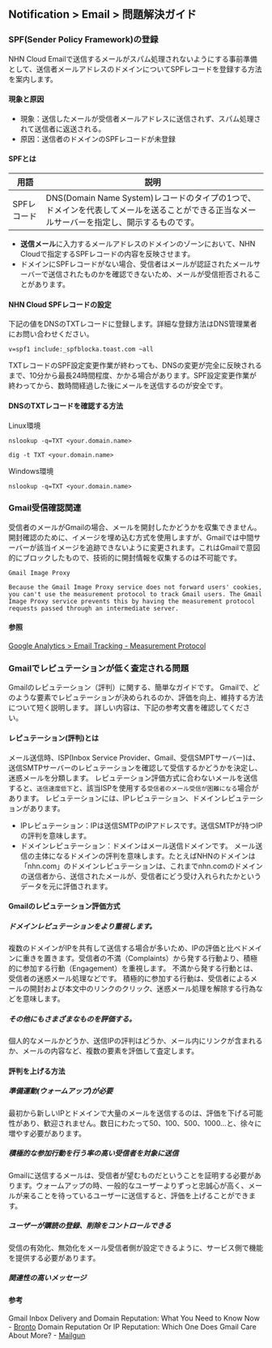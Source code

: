 ## Notification > Email > 問題解決ガイド

### SPF(Sender Policy Framework)の登録
NHN Cloud Emailで送信するメールがスパム処理されないようにする事前準備として、送信者メールアドレスのドメインについてSPFレコードを登録する方法を案内します。

#### 現象と原因

* 現象：送信したメールが受信者メールアドレスに送信されず、スパム処理されて送信者に返送される。
* 原因：送信者のドメインのSPFレコードが未登録


#### SPFとは
|用語|	説明|
|---|---|
|SPFレコード|DNS(Domain Name System)レコードのタイプの1つで、ドメインを代表してメールを送ることができる正当なメールサーバーを指定し、開示するものです。|

* **送信メール**に入力するメールアドレスのドメインのゾーンにおいて、NHN Cloudで指定するSPFレコードの内容を反映させます。
* ドメインにSPFレコードがない場合、受信者はメールが認証されたメールサーバーで送信されたものかを確認できないため、メールが受信拒否されることがあります。

#### NHN Cloud SPFレコードの設定
下記の値をDNSのTXTレコードに登録します。詳細な登録方法はDNS管理業者にお問い合わせください。
```
v=spf1 include:_spfblocka.toast.com ~all
```
TXTレコードのSPF設定変更作業が終わっても、DNSの変更が完全に反映されるまで、10分から最長24時間程度、かかる場合があります。SPF設定変更作業が終わってから、数時間経過した後にメールを送信するのが安全です。

#### DNSのTXTレコードを確認する方法
Linux環境
```
nslookup -q=TXT <your.domain.name>
```
```
dig -t TXT <your.domain.name>
```
Windows環境
```
nslookup -q=TXT <your.domain.name>
```

### Gmail受信確認関連

受信者のメールがGmailの場合、メールを開封したかどうかを収集できません。開封確認のために、イメージを埋め込む方式を使用しますが、Gmailでは中間サーバーが該当イメージを追跡できないように変更されます。これはGmailで意図的にブロックしたもので、技術的に開封情報を収集するのは不可能です。

```
Gmail Image Proxy

Because the Gmail Image Proxy service does not forward users' cookies, you can't use the measurement protocol to track Gmail users. The Gmail Image Proxy service prevents this by having the measurement protocol requests passed through an intermediate server.
```

#### 参照
[Google Analytics > Email Tracking - Measurement Protocol](https://developers.google.com/analytics/devguides/collection/protocol/v1/email)

### Gmailでレピュテーションが低く査定される問題

Gmailのレピュテーション（評判）に関する、簡単なガイドです。
Gmailで、どのような要素でレピュテーションが決められるのか、評価を向上、維持する方法について短く説明します。
詳しい内容は、下記の参考文書を確認してください。

#### レピュテーション(評判)とは
メール送信時、ISP(Inbox Service Provider、Gmail、受信SMPTサーバー)は、送信SMTPサーバーのレピュテーションを確認して受信するかどうかを決定し、迷惑メールを分類します。 レピュテーション評価方式に合わないメールを送信すると、`送信速度低下`と、該当ISPを使用する`受信者のメール受信が困難になる`場合があります。
レピュテーションには、IPレピュテーション、ドメインレピュテーションがあります。
* IPレピュテーション：IPは送信SMTPのIPアドレスです。送信SMTPが持つIPの評判を意味します。
* ドメインレピュテーション：ドメインはメール送信ドメインです。 メール送信の主体になるドメインの評判を意味します。たとえばNHNのドメインは「nhn.com」のドメインレピュテーションは、これまでnhn.comのドメインの送信者から、送信されたメールが、受信者にどう受け入れられたかというデータを元に評価されます。

#### Gmailのレピュテーション評価方式
##### ドメインレピュテーションをより重視します。
複数のドメインがIPを共有して送信する場合が多いため、IPの評価と比べドメインに重きを置きます。受信者の不満（Complaints）から発する行動より、積極的に参加する行動（Engagement）を重視します。 不満から発する行動とは、受信者の迷惑メール処理などです。 積極的に参加する行動は、受信者によるメールの開封および本文中のリンクのクリック、迷惑メール処理を解除する行為などを意味します。
##### その他にもさまざまなものを評価する。
個人的なメールかどうか、送信IPの評判はどうか、メール内にリンクが含まれるか、メールの内容など、複数の要素を評価して査定します。

#### 評判を上げる方法
##### 準備運動(ウォームアップ)が必要
最初から新しいIPとドメインで大量のメールを送信するのは、評価を下げる可能性があり、歓迎されません。数日にわたって50、100、500、1000…と、徐々に増やす必要があります。
##### 積極的な参加行動を行う率の高い受信者を対象に送信
Gmailに送信するメールは、受信者が望むものだということを証明する必要があります。ウォームアップの時、一般的なユーザーよりずっと忠誠心が高く、メールが来ることを待っているユーザーに送信すると、評価を上げることができます。
##### ユーザーが購読の登録、削除をコントロールできる
受信の有効化、無効化をメール受信者側が設定できるように、サービス側で機能を提供する必要があります。
##### 関連性の高いメッセージ

#### 参考
Gmail Inbox Delivery and Domain Reputation: What You Need to Know Now - [Bronto](https://bronto.com/)
Domain Reputation Or IP Reputation: Which One Does Gmail Care About More? - [Mailgun](https://www.mailgun.com)
